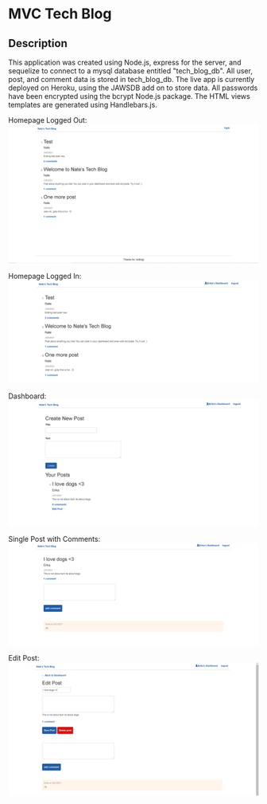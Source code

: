 # MVC Tech Blog


## Description
This application was created using Node.js, express for the server, and sequelize to connect to a mysql database entitled "tech_blog_db".  All user, post, and comment data is stored in tech_blog_db.  The live app is currently deployed on Heroku, using the JAWSDB add on to store data.  All passwords have been encrypted using the bcrypt Node.js package.  The HTML views templates are generated using Handlebars.js.



Homepage Logged Out:
![Homepage Logged Out](./utils/screenshots/homepage-logged-out.png)

Homepage Logged In:
![Homepage Logged In](./utils/screenshots/homepage-loggedin.png)

Dashboard:
![Dashboard](./utils/screenshots/dashboard.png)

Single Post with Comments:
![Single Post with Comments](./utils/screenshots/single-post-with-comments.png)

Edit Post:
![Edit Post](./utils/screenshots/edit-post.png)
